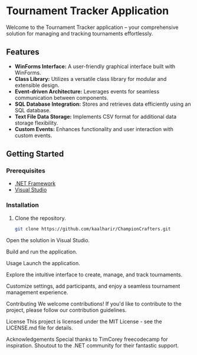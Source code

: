 # Tournament Tracker Application

Welcome to the Tournament Tracker application – your comprehensive solution for managing and tracking tournaments effortlessly.

## Features

- **WinForms Interface:** A user-friendly graphical interface built with WinForms.
- **Class Library:** Utilizes a versatile class library for modular and extensible design.
- **Event-driven Architecture:** Leverages events for seamless communication between components.
- **SQL Database Integration:** Stores and retrieves data efficiently using an SQL database.
- **Text File Data Storage:** Implements CSV format for additional data storage flexibility.
- **Custom Events:** Enhances functionality and user interaction with custom events.

## Getting Started

### Prerequisites

- [.NET Framework](https://dotnet.microsoft.com/download)
- [Visual Studio](https://visualstudio.microsoft.com/)

### Installation

1. Clone the repository.
   ```bash
   git clone https://github.com/kaalharir/ChampionCrafters.git

Open the solution in Visual Studio.

Build and run the application.

Usage
Launch the application.

Explore the intuitive interface to create, manage, and track tournaments.

Customize settings, add participants, and enjoy a seamless tournament management experience.

Contributing
We welcome contributions! If you'd like to contribute to the project, please follow our contribution guidelines.

License
This project is licensed under the MIT License - see the LICENSE.md file for details.

Acknowledgements
Special thanks to TimCorey freecodecamp for inspiration.
Shoutout to the .NET community for their fantastic support.
